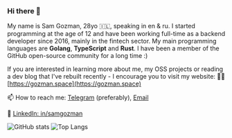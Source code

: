 ### Hi there 👋

My name is Sam Gozman, 28yo 🇮🇱, speaking in en & ru. I started programming at the age of 12 and have been working full-time as a backend developer since 2016, mainly in the fintech sector. My main programming languages are **Golang**, **TypeScript** and **Rust**. I have been a member of the GitHub open-source community for a long time :)

If you are interested in learning more about me, my OSS projects or reading a dev blog that I've rebuilt recently - I encourage you to visit my website:
👨‍💻 [https://gozman.space](https://gozman.space)

📫 How to reach me: [Telegram](https://t.me/samgozman) (preferably), [Email](mailto:sam@gozman.space)

📇 [LinkedIn: in/samgozman](https://www.linkedin.com/in/samgozman/)

![GitHub stats](https://samgozman-github-readme-stats.extr.app/?username=samgozman&count_private=true&show_icons=true&theme=transparent&hide_border=true&hide_rank=true)
![Top Langs](https://samgozman-github-readme-stats.extr.app/top-langs/?username=samgozman&layout=compact&theme=transparent&hide_border=true&langs_count=10&exclude_repo=BLV-MGN-Cube-SKR-Pro-TMC2209,sensors-data-collection)
